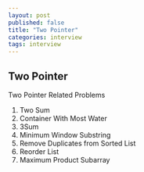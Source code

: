 ```yaml
---
layout: post
published: false
title: "Two Pointer"
categories: interview
tags: interview 
---
```


## Two Pointer

Two Pointer Related Problems
1. Two Sum
2. Container With Most Water
3. 3Sum
4. Minimum Window Substring
5. Remove Duplicates from Sorted List
6. Reorder List
7. Maximum Product Subarray
